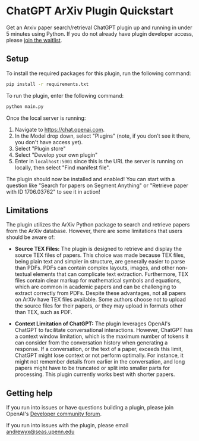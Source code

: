 # ChatGPT ArXiv Plugin Quickstart

Get an Arxiv paper search/retrieval ChatGPT plugin up and running in under 5 minutes using Python. If you do not already have plugin developer access, please [join the waitlist](https://openai.com/waitlist/plugins).

## Setup

To install the required packages for this plugin, run the following command:

```bash
pip install -r requirements.txt
```

To run the plugin, enter the following command:

```bash
python main.py
```

Once the local server is running:

1. Navigate to https://chat.openai.com. 
2. In the Model drop down, select "Plugins" (note, if you don't see it there, you don't have access yet).
3. Select "Plugin store"
4. Select "Develop your own plugin"
5. Enter in `localhost:5001` since this is the URL the server is running on locally, then select "Find manifest file".

The plugin should now be installed and enabled! You can start with a question like "Search for papers on Segment Anything" or "Retrieve paper with ID 1706.03762" to see it in action!


## Limitations

The plugin utilizes the ArXiv Python package to search and retrieve papers from the ArXiv database. However, there are some limitations that users should be aware of:

- **Source TEX Files:** The plugin is designed to retrieve and display the source TEX files of papers. This choice was made because TEX files, being plain text and simpler in structure, are generally easier to parse than PDFs. PDFs can contain complex layouts, images, and other non-textual elements that can complicate text extraction. Furthermore, TEX files contain clear markup for mathematical symbols and equations, which are common in academic papers and can be challenging to extract correctly from PDFs. Despite these advantages, not all papers on ArXiv have TEX files available. Some authors choose not to upload the source files for their papers, or they may upload in formats other than TEX, such as PDF. 

- **Context Limitation of ChatGPT:** The plugin leverages OpenAI's ChatGPT to facilitate conversational interactions. However, ChatGPT has a context window limitation, which is the maximum number of tokens it can consider from the conversation history when generating a response. If a conversation, or the text of a paper, exceeds this limit, ChatGPT might lose context or not perform optimally. For instance, it might not remember details from earlier in the conversation, and long papers might have to be truncated or split into smaller parts for processing. This plugin currently works best with shorter papers.

## Getting help

If you run into issues or have questions building a plugin, please join OpenAI's [Developer community forum](https://community.openai.com/c/chat-plugins/20).

If you run into issues with the plugin, please email andrewyx@seas.upenn.edu
